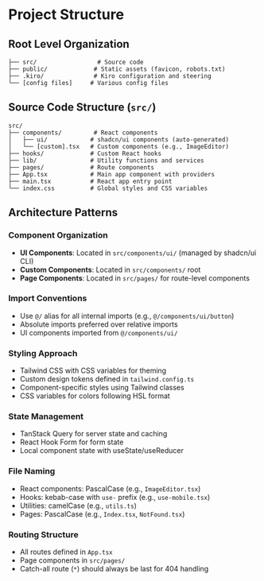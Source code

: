 # Project Structure

## Root Level Organization
```
├── src/                 # Source code
├── public/             # Static assets (favicon, robots.txt)
├── .kiro/              # Kiro configuration and steering
└── [config files]     # Various config files
```

## Source Code Structure (`src/`)
```
src/
├── components/         # React components
│   ├── ui/            # shadcn/ui components (auto-generated)
│   └── [custom].tsx   # Custom components (e.g., ImageEditor)
├── hooks/             # Custom React hooks
├── lib/               # Utility functions and services
├── pages/             # Route components
├── App.tsx            # Main app component with providers
├── main.tsx           # React app entry point
└── index.css          # Global styles and CSS variables
```

## Architecture Patterns

### Component Organization
- **UI Components**: Located in `src/components/ui/` (managed by shadcn/ui CLI)
- **Custom Components**: Located in `src/components/` root
- **Page Components**: Located in `src/pages/` for route-level components

### Import Conventions
- Use `@/` alias for all internal imports (e.g., `@/components/ui/button`)
- Absolute imports preferred over relative imports
- UI components imported from `@/components/ui/`

### Styling Approach
- Tailwind CSS with CSS variables for theming
- Custom design tokens defined in `tailwind.config.ts`
- Component-specific styles using Tailwind classes
- CSS variables for colors following HSL format

### State Management
- TanStack Query for server state and caching
- React Hook Form for form state
- Local component state with useState/useReducer

### File Naming
- React components: PascalCase (e.g., `ImageEditor.tsx`)
- Hooks: kebab-case with `use-` prefix (e.g., `use-mobile.tsx`)
- Utilities: camelCase (e.g., `utils.ts`)
- Pages: PascalCase (e.g., `Index.tsx`, `NotFound.tsx`)

### Routing Structure
- All routes defined in `App.tsx`
- Page components in `src/pages/`
- Catch-all route (`*`) should always be last for 404 handling